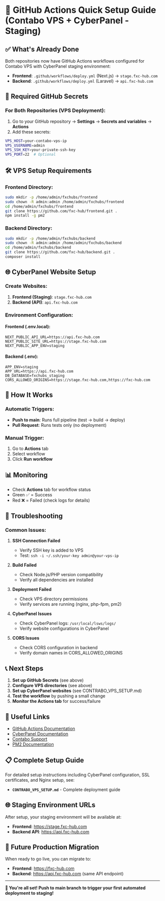 # 🚀 GitHub Actions Quick Setup Guide (Contabo VPS + CyberPanel - Staging)

## ✅ What's Already Done

Both repositories now have GitHub Actions workflows configured for Contabo VPS with CyberPanel staging environment:

- **Frontend**: `.github/workflows/deploy.yml` (Next.js) → `stage.fxc-hub.com`
- **Backend**: `.github/workflows/deploy.yml` (Laravel) → `api.fxc-hub.com`

## 🔐 Required GitHub Secrets

### For Both Repositories (VPS Deployment):

1. Go to your GitHub repository → **Settings** → **Secrets and variables** → **Actions**
2. Add these secrets:

```bash
VPS_HOST=your-contabo-vps-ip
VPS_USERNAME=admin
VPS_SSH_KEY=your-private-ssh-key
VPS_PORT=22  # Optional
```

## 🛠️ VPS Setup Requirements

### Frontend Directory:
```bash
sudo mkdir -p /home/admin/fxchubs/frontend
sudo chown -R admin:admin /home/admin/fxchubs/frontend
cd /home/admin/fxchubs/frontend
git clone https://github.com/fxc-hub/frontend.git .
npm install -g pm2
```

### Backend Directory:
```bash
sudo mkdir -p /home/admin/fxchubs/backend
sudo chown -R admin:admin /home/admin/fxchubs/backend
cd /home/admin/fxchubs/backend
git clone https://github.com/fxc-hub/backend.git .
composer install
```

## 🌐 CyberPanel Website Setup

### Create Websites:
1. **Frontend (Staging)**: `stage.fxc-hub.com`
2. **Backend (API)**: `api.fxc-hub.com`

### Environment Configuration:

#### Frontend (.env.local):
```env
NEXT_PUBLIC_API_URL=https://api.fxc-hub.com
NEXT_PUBLIC_SITE_URL=https://stage.fxc-hub.com
NEXT_PUBLIC_APP_ENV=staging
```

#### Backend (.env):
```env
APP_ENV=staging
APP_URL=https://api.fxc-hub.com
DB_DATABASE=fxchubs_staging
CORS_ALLOWED_ORIGINS=https://stage.fxc-hub.com,https://fxc-hub.com
```

## 🔄 How It Works

### Automatic Triggers:
- **Push to main**: Runs full pipeline (test → build → deploy)
- **Pull Request**: Runs tests only (no deployment)

### Manual Trigger:
1. Go to **Actions** tab
2. Select workflow
3. Click **Run workflow**

## 📊 Monitoring

- Check **Actions** tab for workflow status
- Green ✅ = Success
- Red ❌ = Failed (check logs for details)

## 🚨 Troubleshooting

### Common Issues:

1. **SSH Connection Failed**
   - Verify SSH key is added to VPS
   - Test: `ssh -i ~/.ssh/your-key admin@your-vps-ip`

2. **Build Failed**
   - Check Node.js/PHP version compatibility
   - Verify all dependencies are installed

3. **Deployment Failed**
   - Check VPS directory permissions
   - Verify services are running (nginx, php-fpm, pm2)

4. **CyberPanel Issues**
   - Check CyberPanel logs: `/usr/local/lsws/logs/`
   - Verify website configurations in CyberPanel

5. **CORS Issues**
   - Check CORS configuration in backend
   - Verify domain names in CORS_ALLOWED_ORIGINS

## 📞 Next Steps

1. **Set up GitHub Secrets** (see above)
2. **Configure VPS directories** (see above)
3. **Set up CyberPanel websites** (see CONTRABO_VPS_SETUP.md)
4. **Test the workflow** by pushing a small change
5. **Monitor the Actions tab** for success/failure

## 🔗 Useful Links

- [GitHub Actions Documentation](https://docs.github.com/en/actions)
- [CyberPanel Documentation](https://cyberpanel.net/docs/)
- [Contabo Support](https://contabo.com/support/)
- [PM2 Documentation](https://pm2.keymetrics.io/docs/)

## 📋 Complete Setup Guide

For detailed setup instructions including CyberPanel configuration, SSL certificates, and Nginx setup, see:
- **`CONTRABO_VPS_SETUP.md`** - Complete deployment guide

## 🌐 Staging Environment URLs

After setup, your staging environment will be available at:
- **Frontend**: https://stage.fxc-hub.com
- **Backend API**: https://api.fxc-hub.com

## 🔄 Future Production Migration

When ready to go live, you can migrate to:
- **Frontend**: https://fxc-hub.com
- **Backend**: https://api.fxc-hub.com (same API endpoint)

---

**🎉 You're all set! Push to main branch to trigger your first automated deployment to staging!**